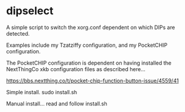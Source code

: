 # dipselect

A simple script to switch the xorg.conf dependent on which DIPs are detected.

Examples include my Tzatziffy configuration, and my PocketCHIP  configuration.

The PocketCHIP configuration is dependent on having installed the NextThingCo xkb configuration files as described here...

https://bbs.nextthing.co/t/pocket-chip-function-button-issue/4559/41

Simple install. sudo install.sh

Manual install... read and follow install.sh
